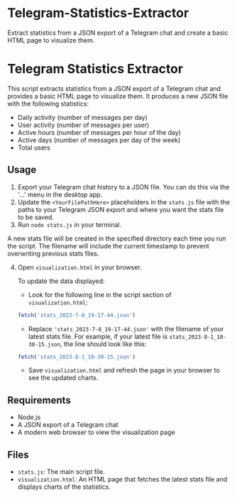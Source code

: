 # Telegram-Statistics-Extractor
Extract statistics from a JSON export of a Telegram chat and create a basic HTML page to visualize them.



# Telegram Statistics Extractor

This script extracts statistics from a JSON export of a Telegram chat and provides a basic HTML page to visualize them. It produces a new JSON file with the following statistics:

- Daily activity (number of messages per day)
- User activity (number of messages per user)
- Active hours (number of messages per hour of the day)
- Active days (number of messages per day of the week)
- Total users

## Usage

1. Export your Telegram chat history to a JSON file. You can do this via the '...' menu in the desktop app.
2. Update the `<YourFilePathHere>` placeholders in the `stats.js` file with the paths to your Telegram JSON export and where you want the stats file to be saved.
3. Run `node stats.js` in your terminal.

A new stats file will be created in the specified directory each time you run the script. The filename will include the current timestamp to prevent overwriting previous stats files.

4. Open `visualization.html` in your browser.
   
    To update the data displayed:
    - Look for the following line in the script section of `visualization.html`:
    ```javascript
    fetch('stats_2023-7-8_19-17-44.json')
    ```
    - Replace `'stats_2023-7-8_19-17-44.json'` with the filename of your latest stats file. For example, if your latest file is `stats_2023-8-1_10-30-15.json`, the line should look like this:
    ```javascript
    fetch('stats_2023-8-1_10-30-15.json')
    ```
    - Save `visualization.html` and refresh the page in your browser to see the updated charts.

## Requirements

- Node.js
- A JSON export of a Telegram chat
- A modern web browser to view the visualization page

## Files

- `stats.js`: The main script file.
- `visualization.html`: An HTML page that fetches the latest stats file and displays charts of the statistics.

